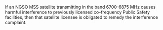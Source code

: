 If an NGSO MSS satellite transmitting in the band 6700-6875 MHz causes harmful interference to previously licensed co-frequency Public Safety facilities, then that satellite licensee is obligated to remedy the interference complaint.

